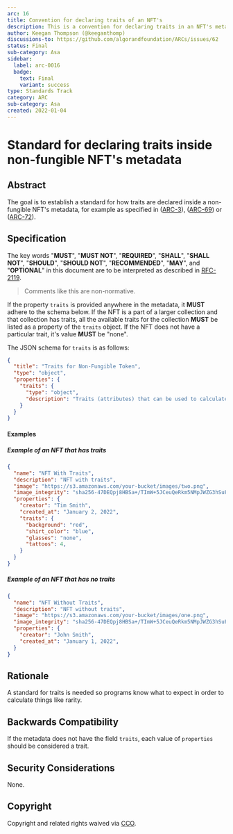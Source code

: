 ```yaml
---
arc: 16
title: Convention for declaring traits of an NFT's
description: This is a convention for declaring traits in an NFT's metadata.
author: Keegan Thompson (@keeganthomp)
discussions-to: https://github.com/algorandfoundation/ARCs/issues/62
status: Final
sub-category: Asa
sidebar:
  label: arc-0016
  badge:
    text: Final
    variant: success
type: Standards Track
category: ARC
sub-category: Asa
created: 2022-01-04
---
```


# Standard for declaring traits inside non-fungible NFT's metadata

## Abstract

The goal is to establish a standard for how traits are declared inside a non-fungible NFT's metadata, for example as specified in ([ARC-3](./arc-0003.md)), ([ARC-69](./arc-0069.md)) or ([ARC-72](./arc-0072.md)).

## Specification

The key words "**MUST**", "**MUST NOT**", "**REQUIRED**", "**SHALL**", "**SHALL NOT**", "**SHOULD**", "**SHOULD NOT**", "**RECOMMENDED**", "**MAY**", and "**OPTIONAL**" in this document are to be interpreted as described in <a href="https://www.ietf.org/rfc/rfc2119.txt">RFC-2119</a>.

> Comments like this are non-normative.

If the property `traits` is provided anywhere in the metadata, it **MUST** adhere to the schema below.
If the NFT is a part of a larger collection and that collection has traits, all the available traits for the collection **MUST** be listed as a property of the `traits` object.
If the NFT does not have a particular trait, it's value **MUST** be "none".

The JSON schema for `traits` is as follows:

```json
{
  "title": "Traits for Non-Fungible Token",
  "type": "object",
  "properties": {
    "traits": {
      "type": "object",
      "description": "Traits (attributes) that can be used to calculate things like rarity. Values may be strings or numbers"
    }
  }
}
```

#### Examples

##### Example of an NFT that has traits

```json
{
  "name": "NFT With Traits",
  "description": "NFT with traits",
  "image": "https://s3.amazonaws.com/your-bucket/images/two.png",
  "image_integrity": "sha256-47DEQpj8HBSa+/TImW+5JCeuQeRkm5NMpJWZG3hSuFU=",
  "properties": {
    "creator": "Tim Smith",
    "created_at": "January 2, 2022",
    "traits": {
      "background": "red",
      "shirt_color": "blue",
      "glasses": "none",
      "tattoos": 4,
    }
  }
}
```

##### Example of an NFT that has no traits

```json
{
  "name": "NFT Without Traits",
  "description": "NFT without traits",
  "image": "https://s3.amazonaws.com/your-bucket/images/one.png",
  "image_integrity": "sha256-47DEQpj8HBSa+/TImW+5JCeuQeRkm5NMpJWZG3hSuFU=",
  "properties": {
    "creator": "John Smith",
    "created_at": "January 1, 2022",
  }
}
```

## Rationale

A standard for traits is needed so programs know what to expect in order to calculate things like rarity.

## Backwards Compatibility

If the metadata does not have the field `traits`, each value of `properties` should be considered a trait.

## Security Considerations

None.

## Copyright

Copyright and related rights waived via <a href="https://creativecommons.org/publicdomain/zero/1.0/">CCO</a>.
